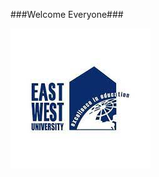 ###Welcome Everyone###

![alt text](https://github.com/MehrajRahman/CSE207_project/blob/main/download.jpeg?raw=true)
